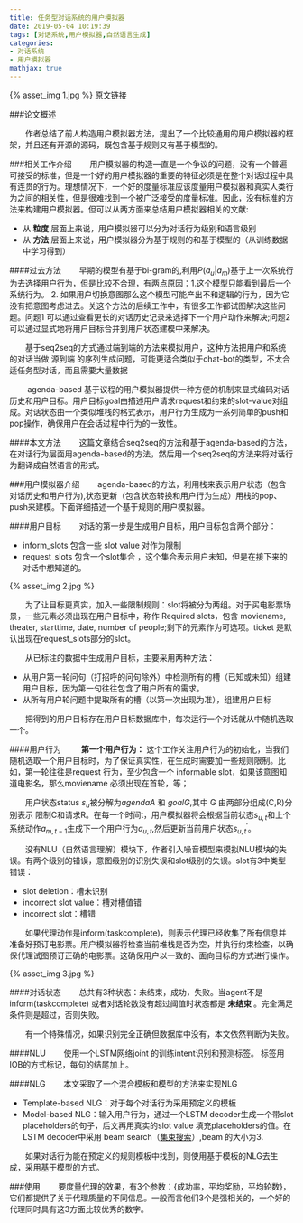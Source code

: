 ```yaml
---
title: 任务型对话系统的用户模拟器
date: 2019-05-04 10:19:39
tags: [对话系统,用户模拟器,自然语言生成]
categories:
- 对话系统
- 用户模拟器
mathjax: true
---
```

{% asset_img 1.jpg %}
[原文链接](https://www.researchgate.net/publication/311737160_A_User_Simulator_for_Task-Completion_Dialogues)

###论文概述

&emsp;&emsp;作者总结了前人构造用户模拟器方法，提出了一个比较通用的用户模拟器的框架，并且还有开源的源码，既包含基于规则又有基于模型的。

###相关工作介绍
&emsp;&emsp;用户模拟器的构造一直是一个争议的问题，没有一个普遍可接受的标准，但是一个好的用户模拟器的重要的特征必须是在整个对话过程中具有连贯的行为。理想情况下，一个好的度量标准应该度量用户模拟器和真实人类行为之间的相关性，但是很难找到一个被广泛接受的度量标准。因此，没有标准的方法来构建用户模拟器。但可以从两方面来总结用户模拟器相关的文献:

- 从 **粒度** 层面上来说，用户模拟器可以分为对话行为级别和语言级别
- 从 **方法** 层面上来说，用户模拟器分为基于规则的和基于模型的（从训练数据中学习得到）


####过去方法
&emsp;&emsp;早期的模型有基于bi-gram的,利用$P(a_{u}|a_{m})$基于上一次系统行为去选择用户行为，但是比较不合理，有两点原因：1.这个模型只能看到最后一个系统行为。 2. 如果用户切换意图那么这个模型可能产出不和逻辑的行为，因为它没有把意图考虑进去。关这个方法的后续工作中，有很多工作都试图解决这些问题。问题1 可以通过查看更长的对话历史记录来选择下一个用户动作来解决;问题2 可以通过显式地将用户目标合并到用户状态建模中来解决。


&emsp;&emsp;基于seq2seq的方式通过端到端的方法来模拟用户，这种方法把用户和系统的对话当做 源到端 的序列生成问题，可能更适合类似于chat-bot的类型，不太合适任务型对话，而且需要大量数据

&emsp;&emsp; agenda-based  基于议程的用户模拟器提供一种方便的机制来显式编码对话历史和用户目标。用户目标goal由描述用户请求request和约束的slot-value对组成。对话状态由一个类似堆栈的格式表示，用户行为生成为一系列简单的push和pop操作，确保用户在会话过程中行为的一致性。

####本文方法
&emsp;&emsp;这篇文章结合seq2seq的方法和基于agenda-based的方法，在对话行为层面用agenda-based的方法，然后用一个seq2seq的方法来将对话行为翻译成自然语言的形式。

###用户模拟器介绍
&emsp;&emsp;agenda-based的方法，利用栈来表示用户状态（包含对话历史和用户行为),状态更新（包含状态转换和用户行为生成）用栈的pop、push来建模。下面详细描述一个基于规则的用户模拟器。

####用户目标
&emsp;&emsp;对话的第一步是生成用户目标，用户目标包含两个部分：
+ inform_slots 包含一些 slot value 对作为限制
+ request_slots 包含一个slot集合 ，这个集合表示用户未知，但是在接下来的对话中想知道的。

{%  asset_img 2.jpg  %}

&emsp;&emsp;为了让目标更真实，加入一些限制规则：slot将被分为两组。对于买电影票场景，一些元素必须出现在用户目标中，称作 Required slots，包含 moviename, theater, starttime, date, number of people;剩下的元素作为可选项。ticket 是默认出现在request_slots部分的slot。

&emsp;&emsp;从已标注的数据中生成用户目标，主要采用两种方法：
+ 从用户第一轮问句（打招呼的问句除外）中检测所有的槽（已知或未知）组建用户目标，因为第一句往往包含了用户所有的需求。
+ 从所有用户轮问题中提取所有的槽（以第一次出现为准），组建用户目标

&emsp;&emsp;把得到的用户目标存在用户目标数据库中，每次运行一个对话就从中随机选取一个。

####用户行为
&emsp;&emsp; **第一个用户行为：**  这个工作关注用户行为的初始化，当我们随机选取一个用户目标时，为了保证真实性，在生成时需要加一些规则限制。比如，第一轮往往是request 行为，至少包含一个 informable slot，如果该意图知道电影名，那么moviename 必须出现在首轮，等；

&emsp;&emsp;用户状态status $s_{u}$被分解为$agenda  A$ 和 $goal G$,其中 G 由两部分组成(C,R)分别表示 限制C和请求R。在每一个时间t，用户模拟器将会根据当前状态$s_{u,t}$和上个系统动作$a_{m,t-1}$生成下一个用户行为$a_{u,t}$,然后更新当前用户状态$s^{'}_{u,t}$。

&emsp;&emsp;没有NLU（自然语言理解）模块下，作者引入噪音模型来模拟NLU模块的失误。有两个级别的错误，意图级别的识别失误和slot级别的失误。slot有3中类型错误：
+ slot deletion：槽未识别
+ incorrect slot value：槽对槽值错
+ incorrect slot：槽错

&emsp;&emsp;如果代理动作是inform(taskcomplete)，则表示代理已经收集了所有信息并准备好预订电影票。用户模拟器将检查当前堆栈是否为空，并执行约束检查，以确保代理试图预订正确的电影票。这确保用户以一致的、面向目标的方式进行操作。

{%  asset_img 3.jpg  %}

####对话状态
&emsp;&emsp;总共有3种状态：未结束，成功，失败。当agent不是inform(taskcomplete) 或者对话轮数没有超过阈值时状态都是 **未结束** 。完全满足条件则是超过，否则失败。

&emsp;&emsp;有一个特殊情况，如果识别完全正确但数据库中没有，本文依然判断为失败。

####NLU
&emsp;&emsp;使用一个LSTM网络joint 的训练intent识别和预测标签。 标签用IOB的方式标记，每句的结尾加上<EOS>。

####NLG
&emsp;&emsp;本文采取了一个混合模板和模型的方法来实现NLG
+ Template-based NLG：对于每个对话行为采用预定义的模板
+ Model-based NLG：输入用户行为，通过一个LSTM decoder生成一个带slot placeholders的句子，后文再用真实的slot value 填充placeholders的值。在 LSTM decoder中采用 beam search（[集束搜索](http://www.360doc.com/content/18/0618/09/17563728_763230413.shtml)）,beam 的大小为3.

&emsp;&emsp;如果对话行为能在预定义的规则模板中找到，则使用基于模板的NLG去生成，采用基于模型的方式。

###使用
&emsp;&emsp;要度量代理的效果，有3个参数：{成功率，平均奖励，平均轮数}，它们都提供了关于代理质量的不同信息。一般而言他们3个是强相关的，一个好的代理同时具有这3方面比较优秀的数字。